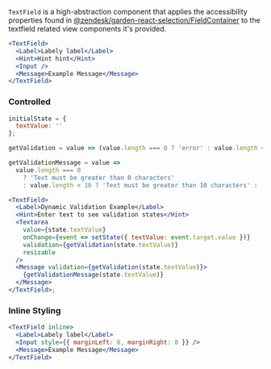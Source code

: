 `TextField` is a high-abstraction component that applies
the accessibility properties found in [@zendesk/garden-react-selection/FieldContainer](https://garden.zendesk.com/react-components/next/selection/)
to the textfield related view components it's provided.

```jsx
<TextField>
  <Label>Labely label</Label>
  <Hint>Hint hint</Hint>
  <Input />
  <Message>Example Message</Message>
</TextField>
```

### Controlled

```jsx
initialState = {
  textValue: ''
};

getValidation = value => (value.length === 0 ? 'error' : value.length < 10 ? 'warning' : 'success');

getValidationMessage = value =>
  value.length === 0
    ? 'Text must be greater than 0 characters'
    : value.length < 10 ? 'Text must be greater than 10 characters' : 'You have enough characters';

<TextField>
  <Label>Dynamic Validation Example</Label>
  <Hint>Enter text to see validation states</Hint>
  <Textarea
    value={state.textValue}
    onChange={event => setState({ textValue: event.target.value })}
    validation={getValidation(state.textValue)}
    resizable
  />
  <Message validation={getValidation(state.textValue)}>
    {getValidationMessage(state.textValue)}
  </Message>
</TextField>;
```

### Inline Styling

```jsx
<TextField inline>
  <Label>Labely label</Label>
  <Input style={{ marginLeft: 8, marginRight: 8 }} />
  <Message>Example Message</Message>
</TextField>
```
